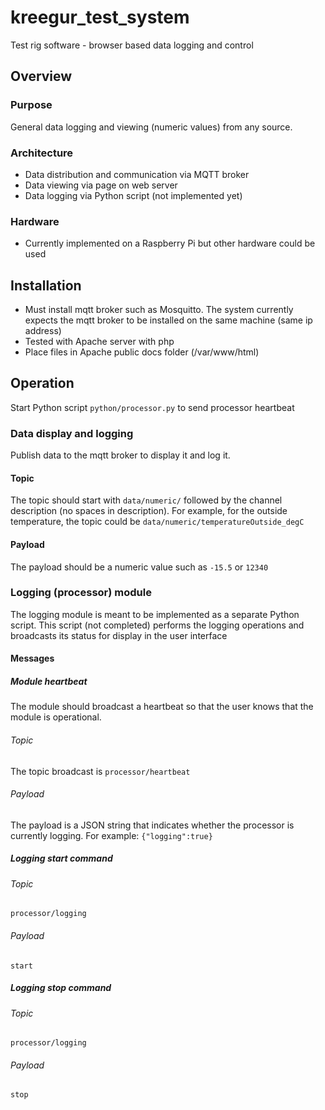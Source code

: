# kreegur_test_system
Test rig software - browser based data logging and control

## Overview
### Purpose
General data logging and viewing (numeric values) from any source. 

### Architecture
- Data distribution and communication via MQTT broker
- Data viewing via page on web server
- Data logging via Python script (not implemented yet)

### Hardware
- Currently implemented on a Raspberry Pi but other hardware could be used

## Installation
- Must install mqtt broker such as Mosquitto. The system currently expects the mqtt broker to be installed on the same machine (same ip address)
- Tested with Apache server with php
- Place files in Apache public docs folder (/var/www/html)

## Operation
Start Python script `python/processor.py` to send processor heartbeat

### Data display and logging
Publish data to the mqtt broker to display it and log it. 
#### Topic
The topic should start with `data/numeric/` followed by the channel description (no spaces in description). For example, for the outside temperature, the topic could be `data/numeric/temperatureOutside_degC`
#### Payload
The payload should be a numeric value such as `-15.5` or `12340`

### Logging (processor) module
The logging module is meant to be implemented as a separate Python script. This script (not completed) performs the logging operations and broadcasts its status for display in the user interface
#### Messages
##### Module heartbeat
The module should broadcast a heartbeat so that the user knows that the module is operational.
###### Topic
The topic broadcast is `processor/heartbeat`
###### Payload
The payload is a JSON string that indicates whether the processor is currently logging. For example: 
`{"logging":true}`
##### Logging start command
###### Topic
`processor/logging`
###### Payload
`start`
##### Logging stop command
###### Topic
`processor/logging`
###### Payload
`stop`
